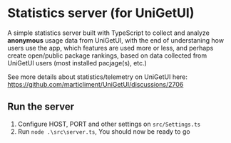 # Statistics server (for UniGetUI)

A simple statistics server built with TypeScript to collect and analyze **anonymous** usage data from UniGetUI, with the end of understaning how users use the app, which features are used more or less, and perhaps create open/public package rankings, based on data collected from UniGetUI users (most installed pacjage(s), etc.)

See more details about statistics/telemetry on UniGetUI here: https://github.com/marticliment/UniGetUI/discussions/2706

## Run the server
1. Configure HOST, PORT and other settings on `src/Settings.ts`
3. Run `node .\src\server.ts`, You should now be ready to go

